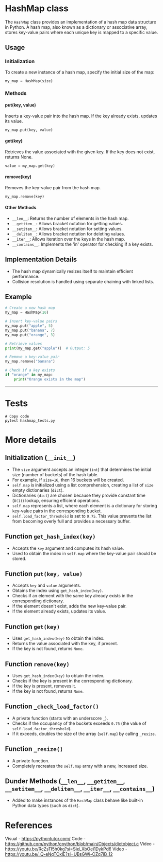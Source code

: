 
# HashMap class

The `HashMap` class provides an implementation of a hash map data structure in Python. A hash map, also known as a dictionary or associative array, stores key-value pairs where each unique key is mapped to a specific value.

## Usage

### Initialization

To create a new instance of a hash map, specify the initial size of the map:

```python
my_map = HashMap(size)
```

### Methods

#### put(key, value)

Inserts a key-value pair into the hash map. If the key already exists, updates its value.

```python
my_map.put(key, value)
```

#### get(key)

Retrieves the value associated with the given key. If the key does not exist, returns None.

```python
value = my_map.get(key)
```

#### remove(key)

Removes the key-value pair from the hash map.

```python
my_map.remove(key)
```

#### Other Methods

- `__len__`: Returns the number of elements in the hash map.
- `__getitem__`: Allows bracket notation for getting values.
- `__setitem__`: Allows bracket notation for setting values.
- `__delitem__`: Allows bracket notation for deleting values.
- `__iter__`: Allows iteration over the keys in the hash map.
- `__contains__`: Implements the 'in' operator for checking if a key exists.

## Implementation Details

- The hash map dynamically resizes itself to maintain efficient performance.
- Collision resolution is handled using separate chaining with linked lists.

## Example

```python
# Create a new hash map
my_map = HashMap(10)

# Insert key-value pairs
my_map.put("apple", 5)
my_map.put("banana", 7)
my_map.put("orange", 3)

# Retrieve values
print(my_map.get("apple"))  # Output: 5

# Remove a key-value pair
my_map.remove("banana")

# Check if a key exists
if "orange" in my_map:
    print("Orange exists in the map")
```

---

# Tests
```
# Copy code
pytest hashmap_tests.py
```

# More details

## Initialization (`__init__`)

- The `size` argument accepts an integer (`int`) that determines the initial size (number of buckets) of the hash table.
- For example, if `size=16`, then 16 buckets will be created.
- `self.map` is initialized using a list comprehension, creating a list of `size` empty dictionaries (`dict`).
- Dictionaries (`dict`) are chosen because they provide constant time (`O(1)`) lookup, ensuring efficient operations.
- `self.map` represents a list, where each element is a dictionary for storing key-value pairs in the corresponding bucket.
- `self.load_factor_threshold` is set to `0.75`. This value prevents the list from becoming overly full and provides a necessary buffer.

## Function `get_hash_index(key)`

- Accepts the `key` argument and computes its hash value.
- Used to obtain the index in `self.map` where the key-value pair should be stored.

## Function `put(key, value)`

- Accepts `key` and `value` arguments.
- Obtains the index using `get_hash_index(key)`.
- Checks if an element with the same key already exists in the corresponding dictionary.
- If the element doesn't exist, adds the new key-value pair.
- If the element already exists, updates its value.

## Function `get(key)`

- Uses `get_hash_index(key)` to obtain the index.
- Returns the value associated with the key, if present.
- If the key is not found, returns `None`.

## Function `remove(key)`

- Uses `get_hash_index(key)` to obtain the index.
- Checks if the key is present in the corresponding dictionary.
- If the key is present, removes it.
- If the key is not found, returns `None`.

## Function `_check_load_factor()`

- A private function (starts with an underscore `_`).
- Checks if the occupancy of the buckets exceeds `0.75` (the value of `self.load_factor_threshold`).
- If it exceeds, doubles the size of the array (`self.map`) by calling `_resize`.

## Function `_resize()`

- A private function.
- Completely recreates the `self.map` array with a new, increased size.

## Dunder Methods (`__len__`, `__getitem__`, `__setitem__`, `__delitem__`, `__iter__`, `__contains__`)

- Added to make instances of the `HashMap` class behave like built-in Python data types (such as `dict`).

# References

Visual - https://pythontutor.com/
Code - https://github.com/python/cpython/blob/main/Objects/dictobject.c
Video - https://youtu.be/RcZsTI5h0kg?si=SieLXbOei1DykPd6
Video - https://youtu.be/_Q-eNqTOxlE?si=UBsGWi-OZq7iB_12